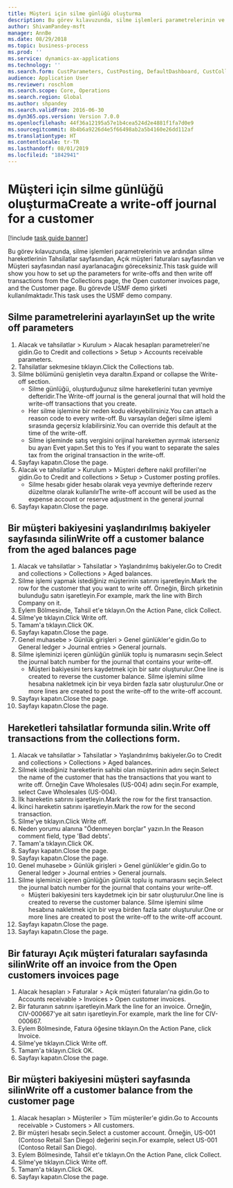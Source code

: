 ```yaml
---
title: Müşteri için silme günlüğü oluşturma
description: Bu görev kılavuzunda, silme işlemleri parametrelerinin ve ardından silme hareketlerinin Tahsilatlar sayfasından, Açık müşteri faturaları sayfasından ve Müşteri sayfasından nasıl ayarlanacağını göreceksiniz.
author: ShivamPandey-msft
manager: AnnBe
ms.date: 08/29/2018
ms.topic: business-process
ms.prod: ''
ms.service: dynamics-ax-applications
ms.technology: ''
ms.search.form: CustParameters, CustPosting, DefaultDashboard, CustCollectionsPoolsListPage, CustWriteOff, LedgerJournalTable, LedgerJournalTransDaily, CustCollections, CustOpenInvoicesListPage, CustTable
audience: Application User
ms.reviewer: roschlom
ms.search.scope: Core, Operations
ms.search.region: Global
ms.author: shpandey
ms.search.validFrom: 2016-06-30
ms.dyn365.ops.version: Version 7.0.0
ms.openlocfilehash: 44f36a12195a57e1b4cea524d2e4881f1fa7d0e9
ms.sourcegitcommit: 8b4b6a9226d4e5f66498ab2a5b4160e26dd112af
ms.translationtype: HT
ms.contentlocale: tr-TR
ms.lasthandoff: 08/01/2019
ms.locfileid: "1842941"
---
```

# <a name="create-a-write-off-journal-for-a-customer"></a><span data-ttu-id="8ce66-103">Müşteri için silme günlüğü oluşturma</span><span class="sxs-lookup"><span data-stu-id="8ce66-103">Create a write-off journal for a customer</span></span>

[!include [task guide banner](../../includes/task-guide-banner.md)]

<span data-ttu-id="8ce66-104">Bu görev kılavuzunda, silme işlemleri parametrelerinin ve ardından silme hareketlerinin Tahsilatlar sayfasından, Açık müşteri faturaları sayfasından ve Müşteri sayfasından nasıl ayarlanacağını göreceksiniz.</span><span class="sxs-lookup"><span data-stu-id="8ce66-104">This task guide will show you how to set up the parameters for write-offs and then write off transactions from the Collections page, the Open customer invoices page, and the Customer page.</span></span> <span data-ttu-id="8ce66-105">Bu görevde USMF demo şirketi kullanılmaktadır.</span><span class="sxs-lookup"><span data-stu-id="8ce66-105">This task uses the USMF demo company.</span></span>


## <a name="set-up-the-write-off-parameters"></a><span data-ttu-id="8ce66-106">Silme parametrelerini ayarlayın</span><span class="sxs-lookup"><span data-stu-id="8ce66-106">Set up the write off parameters</span></span>
1. <span data-ttu-id="8ce66-107">Alacak ve tahsilatlar > Kurulum > Alacak hesapları parametreleri'ne gidin.</span><span class="sxs-lookup"><span data-stu-id="8ce66-107">Go to Credit and collections > Setup > Accounts receivable parameters.</span></span>
2. <span data-ttu-id="8ce66-108">Tahsilatlar sekmesine tıklayın.</span><span class="sxs-lookup"><span data-stu-id="8ce66-108">Click the Collections tab.</span></span>
3. <span data-ttu-id="8ce66-109">Silme bölümünü genişletin veya daraltın.</span><span class="sxs-lookup"><span data-stu-id="8ce66-109">Expand or collapse the Write-off section.</span></span>
    * <span data-ttu-id="8ce66-110">Silme günlüğü, oluşturduğunuz silme hareketlerini tutan yevmiye defteridir.</span><span class="sxs-lookup"><span data-stu-id="8ce66-110">The Write-off journal is the general journal that will hold the write-off transactions that you create.</span></span>  
    * <span data-ttu-id="8ce66-111">Her silme işlemine bir neden kodu ekleyebilirsiniz.</span><span class="sxs-lookup"><span data-stu-id="8ce66-111">You can attach a reason code to every write-off.</span></span> <span data-ttu-id="8ce66-112">Bu varsayılan değeri silme işlemi sırasında geçersiz kılabilirsiniz.</span><span class="sxs-lookup"><span data-stu-id="8ce66-112">You can override this default at the time of the write-off.</span></span>  
    * <span data-ttu-id="8ce66-113">Silme işleminde satış vergisini orijinal hareketten ayırmak isterseniz bu ayarı Evet yapın.</span><span class="sxs-lookup"><span data-stu-id="8ce66-113">Set this to Yes if you want to separate the sales tax from the original transaction in the write-off.</span></span>  
4. <span data-ttu-id="8ce66-114">Sayfayı kapatın.</span><span class="sxs-lookup"><span data-stu-id="8ce66-114">Close the page.</span></span>
5. <span data-ttu-id="8ce66-115">Alacak ve tahsilatlar > Kurulum > Müşteri deftere nakil profilleri'ne gidin.</span><span class="sxs-lookup"><span data-stu-id="8ce66-115">Go to Credit and collections > Setup > Customer posting profiles.</span></span>
    * <span data-ttu-id="8ce66-116">Silme hesabı gider hesabı olarak veya yevmiye defterinde rezerv düzeltme olarak kullanılır</span><span class="sxs-lookup"><span data-stu-id="8ce66-116">The write-off account will be used as the expense account or reserve adjustment in the general journal</span></span>   
6. <span data-ttu-id="8ce66-117">Sayfayı kapatın.</span><span class="sxs-lookup"><span data-stu-id="8ce66-117">Close the page.</span></span>

## <a name="write-off-a-customer-balance-from-the-aged-balances-page"></a><span data-ttu-id="8ce66-118">Bir müşteri bakiyesini yaşlandırılmış bakiyeler sayfasında silin</span><span class="sxs-lookup"><span data-stu-id="8ce66-118">Write off a customer balance from the aged balances page</span></span>
1. <span data-ttu-id="8ce66-119">Alacak ve tahsilatlar > Tahsilatlar > Yaşlandırılmış bakiyeler.</span><span class="sxs-lookup"><span data-stu-id="8ce66-119">Go to Credit and collections > Collections > Aged balances.</span></span>
2. <span data-ttu-id="8ce66-120">Silme işlemi yapmak istediğiniz müşterinin satırını işaretleyin.</span><span class="sxs-lookup"><span data-stu-id="8ce66-120">Mark the row for the customer that you want to write off.</span></span> <span data-ttu-id="8ce66-121">Örneğin, Birch şirketinin bulunduğu satırı işaretleyin.</span><span class="sxs-lookup"><span data-stu-id="8ce66-121">For example, mark the line with Birch Company on it.</span></span>
3. <span data-ttu-id="8ce66-122">Eylem Bölmesinde, Tahsil et'e tıklayın.</span><span class="sxs-lookup"><span data-stu-id="8ce66-122">On the Action Pane, click Collect.</span></span>
4. <span data-ttu-id="8ce66-123">Silme'ye tıklayın.</span><span class="sxs-lookup"><span data-stu-id="8ce66-123">Click Write off.</span></span>
5. <span data-ttu-id="8ce66-124">Tamam'a tıklayın.</span><span class="sxs-lookup"><span data-stu-id="8ce66-124">Click OK.</span></span>
6. <span data-ttu-id="8ce66-125">Sayfayı kapatın.</span><span class="sxs-lookup"><span data-stu-id="8ce66-125">Close the page.</span></span>
7. <span data-ttu-id="8ce66-126">Genel muhasebe > Günlük girişleri > Genel günlükler'e gidin.</span><span class="sxs-lookup"><span data-stu-id="8ce66-126">Go to General ledger > Journal entries > General journals.</span></span>
8. <span data-ttu-id="8ce66-127">Silme işleminizi içeren günlüğün günlük toplu iş numarasını seçin.</span><span class="sxs-lookup"><span data-stu-id="8ce66-127">Select the journal batch number for the journal that contains your write-off.</span></span>
    * <span data-ttu-id="8ce66-128">Müşteri bakiyesini ters kaydetmek için bir satır oluşturulur.</span><span class="sxs-lookup"><span data-stu-id="8ce66-128">One line is created to reverse the customer balance.</span></span> <span data-ttu-id="8ce66-129">Silme işlemini silme hesabına nakletmek için bir veya birden fazla satır oluşturulur.</span><span class="sxs-lookup"><span data-stu-id="8ce66-129">One or more lines are created to post the write-off to the write-off account.</span></span>  
9. <span data-ttu-id="8ce66-130">Sayfayı kapatın.</span><span class="sxs-lookup"><span data-stu-id="8ce66-130">Close the page.</span></span>
10. <span data-ttu-id="8ce66-131">Sayfayı kapatın.</span><span class="sxs-lookup"><span data-stu-id="8ce66-131">Close the page.</span></span>

## <a name="write-off-transactions-from-the-collections-form"></a><span data-ttu-id="8ce66-132">Hareketleri tahsilatlar formunda silin.</span><span class="sxs-lookup"><span data-stu-id="8ce66-132">Write off transactions from the collections form.</span></span>
1. <span data-ttu-id="8ce66-133">Alacak ve tahsilatlar > Tahsilatlar > Yaşlandırılmış bakiyeler.</span><span class="sxs-lookup"><span data-stu-id="8ce66-133">Go to Credit and collections > Collections > Aged balances.</span></span>
2. <span data-ttu-id="8ce66-134">Silmek istediğiniz hareketlerin sahibi olan müşterinin adını seçin.</span><span class="sxs-lookup"><span data-stu-id="8ce66-134">Select the name of the customer that has the transactions that you want to write off.</span></span> <span data-ttu-id="8ce66-135">Örneğin Cave Wholesales (US-004) adını seçin.</span><span class="sxs-lookup"><span data-stu-id="8ce66-135">For example, select Cave Wholesales (US-004).</span></span>
3. <span data-ttu-id="8ce66-136">İlk hareketin satırını işaretleyin.</span><span class="sxs-lookup"><span data-stu-id="8ce66-136">Mark the row for the first transaction.</span></span>
4. <span data-ttu-id="8ce66-137">İkinci hareketin satırını işaretleyin.</span><span class="sxs-lookup"><span data-stu-id="8ce66-137">Mark the row for the second transaction.</span></span>
5. <span data-ttu-id="8ce66-138">Silme'ye tıklayın.</span><span class="sxs-lookup"><span data-stu-id="8ce66-138">Click Write off.</span></span>
6. <span data-ttu-id="8ce66-139">Neden yorumu alanına "Ödenmeyen borçlar" yazın.</span><span class="sxs-lookup"><span data-stu-id="8ce66-139">In the Reason comment field, type 'Bad debts'.</span></span>
7. <span data-ttu-id="8ce66-140">Tamam'a tıklayın.</span><span class="sxs-lookup"><span data-stu-id="8ce66-140">Click OK.</span></span>
8. <span data-ttu-id="8ce66-141">Sayfayı kapatın.</span><span class="sxs-lookup"><span data-stu-id="8ce66-141">Close the page.</span></span>
9. <span data-ttu-id="8ce66-142">Sayfayı kapatın.</span><span class="sxs-lookup"><span data-stu-id="8ce66-142">Close the page.</span></span>
10. <span data-ttu-id="8ce66-143">Genel muhasebe > Günlük girişleri > Genel günlükler'e gidin.</span><span class="sxs-lookup"><span data-stu-id="8ce66-143">Go to General ledger > Journal entries > General journals.</span></span>
11. <span data-ttu-id="8ce66-144">Silme işleminizi içeren günlüğün günlük toplu iş numarasını seçin.</span><span class="sxs-lookup"><span data-stu-id="8ce66-144">Select the journal batch number for the journal that contains your write-off.</span></span>
    * <span data-ttu-id="8ce66-145">Müşteri bakiyesini ters kaydetmek için bir satır oluşturulur.</span><span class="sxs-lookup"><span data-stu-id="8ce66-145">One line is created to reverse the customer balance.</span></span> <span data-ttu-id="8ce66-146">Silme işlemini silme hesabına nakletmek için bir veya birden fazla satır oluşturulur.</span><span class="sxs-lookup"><span data-stu-id="8ce66-146">One or more lines are created to post the write-off to the write-off account.</span></span>  
12. <span data-ttu-id="8ce66-147">Sayfayı kapatın.</span><span class="sxs-lookup"><span data-stu-id="8ce66-147">Close the page.</span></span>
13. <span data-ttu-id="8ce66-148">Sayfayı kapatın.</span><span class="sxs-lookup"><span data-stu-id="8ce66-148">Close the page.</span></span>

## <a name="write-off-an-invoice-from-the-open-customers-invoices-page"></a><span data-ttu-id="8ce66-149">Bir faturayı Açık müşteri faturaları sayfasında silin</span><span class="sxs-lookup"><span data-stu-id="8ce66-149">Write off an invoice from the Open customers invoices page</span></span>
1. <span data-ttu-id="8ce66-150">Alacak hesapları > Faturalar > Açık müşteri faturaları'na gidin.</span><span class="sxs-lookup"><span data-stu-id="8ce66-150">Go to Accounts receivable > Invoices > Open customer invoices.</span></span>
2. <span data-ttu-id="8ce66-151">Bir faturanın satırını işaretleyin.</span><span class="sxs-lookup"><span data-stu-id="8ce66-151">Mark the line for an invoice.</span></span> <span data-ttu-id="8ce66-152">Örneğin, CIV-000667'ye ait satırı işaretleyin.</span><span class="sxs-lookup"><span data-stu-id="8ce66-152">For example, mark the line for CIV-000667.</span></span>
3. <span data-ttu-id="8ce66-153">Eylem Bölmesinde, Fatura öğesine tıklayın.</span><span class="sxs-lookup"><span data-stu-id="8ce66-153">On the Action Pane, click Invoice.</span></span>
4. <span data-ttu-id="8ce66-154">Silme'ye tıklayın.</span><span class="sxs-lookup"><span data-stu-id="8ce66-154">Click Write off.</span></span>
5. <span data-ttu-id="8ce66-155">Tamam'a tıklayın.</span><span class="sxs-lookup"><span data-stu-id="8ce66-155">Click OK.</span></span>
6. <span data-ttu-id="8ce66-156">Sayfayı kapatın.</span><span class="sxs-lookup"><span data-stu-id="8ce66-156">Close the page.</span></span>

## <a name="write-off-a-customer-balance-from-the-customer-page"></a><span data-ttu-id="8ce66-157">Bir müşteri bakiyesini müşteri sayfasında silin</span><span class="sxs-lookup"><span data-stu-id="8ce66-157">Write off a customer balance from the customer page</span></span>
1. <span data-ttu-id="8ce66-158">Alacak hesapları > Müşteriler > Tüm müşteriler'e gidin.</span><span class="sxs-lookup"><span data-stu-id="8ce66-158">Go to Accounts receivable > Customers > All customers.</span></span>
2. <span data-ttu-id="8ce66-159">Bir müşteri hesabı seçin.</span><span class="sxs-lookup"><span data-stu-id="8ce66-159">Select a customer account.</span></span> <span data-ttu-id="8ce66-160">Örneğin, US-001 (Contoso Retail San Diego) değerini seçin.</span><span class="sxs-lookup"><span data-stu-id="8ce66-160">For example, select US-001 (Contoso Retail San Diego).</span></span>
3. <span data-ttu-id="8ce66-161">Eylem Bölmesinde, Tahsil et'e tıklayın.</span><span class="sxs-lookup"><span data-stu-id="8ce66-161">On the Action Pane, click Collect.</span></span>
4. <span data-ttu-id="8ce66-162">Silme'ye tıklayın.</span><span class="sxs-lookup"><span data-stu-id="8ce66-162">Click Write off.</span></span>
5. <span data-ttu-id="8ce66-163">Tamam'a tıklayın.</span><span class="sxs-lookup"><span data-stu-id="8ce66-163">Click OK.</span></span>
6. <span data-ttu-id="8ce66-164">Sayfayı kapatın.</span><span class="sxs-lookup"><span data-stu-id="8ce66-164">Close the page.</span></span>

